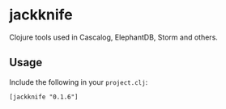 # jackknife

Clojure tools used in Cascalog, ElephantDB, Storm and others.

## Usage

Include the following in your `project.clj`:

    [jackknife "0.1.6"]
